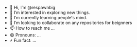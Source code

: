 - 👋 Hi, I’m @respawnbig
- 👀 I’m interested in exploring new things.
- 🌱 I’m currently learning people's mind.
- 💞️ I’m looking to collaborate on any repositories for beignners
- 📫 How to reach me ...
- 😄 Pronouns: ...
- ⚡ Fun fact: ...

<!---
glittergreen/glittergreen is a ✨ special ✨ repository because its `README.md` (this file) appears on your GitHub profile.
You can click the Preview link to take a look at your changes.
--->
